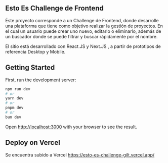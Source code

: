 
## Esto Es Challenge de Frontend

Éste proyecto corresponde a un Challenge de Frontend, donde desarrolle una plataforma que tiene como objetivo realizar la gestión de proyectos. En el cual un usuario puede crear uno nuevo, editarlo o eliminarlo, además de un buscador donde se puede filtrar y buscar rápidamente por el nombre.

El sitio está desarrollado con React.JS y Next.JS , a partir de prototipos de referencia Desktop y Mobile.


## Getting Started

First, run the development server:

```bash
npm run dev
# or
yarn dev
# or
pnpm dev
# or
bun dev
```
Open [http://localhost:3000](http://localhost:3000) with your browser to see the result.

## Deploy on Vercel

Se encuentra subido a Vercel https://esto-es-challenge-gilt.vercel.app/
